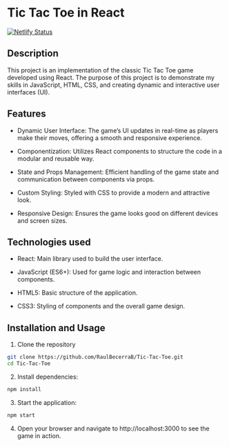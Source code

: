 # Tic Tac Toe in React

[![Netlify Status](https://api.netlify.com/api/v1/badges/b9a40ff3-127a-4fef-bfd8-b4f5d42ec8de/deploy-status)](https://app.netlify.com/sites/tictactoespa/deploys)

## Description

This project is an implementation of the classic Tic Tac Toe game developed using React. The purpose of this project is to demonstrate my skills in JavaScript, HTML, CSS, and creating dynamic and interactive user interfaces (UI).

## Features

- Dynamic User Interface: The game’s UI updates in real-time as players make their moves, offering a smooth and responsive experience.

- Componentization: Utilizes React components to structure the code in a modular and reusable way.

- State and Props Management: Efficient handling of the game state and communication between components via props.

- Custom Styling: Styled with CSS to provide a modern and attractive look.

- Responsive Design: Ensures the game looks good on different devices and screen sizes.

## Technologies used

- React: Main library used to build the user interface.

- JavaScript (ES6+): Used for game logic and interaction between components.

- HTML5: Basic structure of the application.

- CSS3: Styling of components and the overall game design.

## Installation and Usage

1. Clone the repository

```bash
git clone https://github.com/RaulBecerraB/Tic-Tac-Toe.git
cd Tic-Tac-Toe
```

2. Install dependencies:

```bash
npm install
```

3. Start the application:

```bash
npm start
```

4. Open your browser and navigate to http://localhost:3000 to see the game in action.

